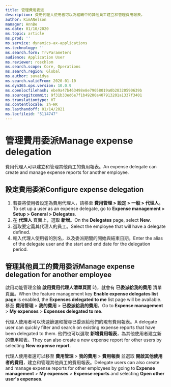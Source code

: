 ```yaml
---
title: 管理費用委派
description: 費用代理人使用者可以為組織中的其他員工建立和管理費用報表。
author: KimANelson
manager: AnnBe
ms.date: 01/10/2020
ms.topic: article
ms.prod: ''
ms.service: dynamics-ax-applications
ms.technology: ''
ms.search.form: TrvParameters
audience: Application User
ms.reviewer: roschlom
ms.search.scope: Core, Operations
ms.search.region: Global
ms.author: suvaidya
ms.search.validFrom: 2020-01-10
ms.dyn365.ops.version: 10.0.9
ms.openlocfilehash: ebe9a47b463498e8e79058019a0b28320590639b
ms.sourcegitcommit: 9f31b33ed6e7f1b49200a407913201a1337f3401
ms.translationtype: HT
ms.contentlocale: zh-HK
ms.lasthandoff: 01/14/2021
ms.locfileid: "5114747"
---
```

# <a name="manage-expense-delegation"></a><span data-ttu-id="ecdf5-103">管理費用委派</span><span class="sxs-lookup"><span data-stu-id="ecdf5-103">Manage expense delegation</span></span>

<span data-ttu-id="ecdf5-104">費用代理人可以建立和管理其他員工的費用報表。</span><span class="sxs-lookup"><span data-stu-id="ecdf5-104">An expense delegate can create and manage expense reports for another employee.</span></span>

## <a name="configure-expense-delegation"></a><span data-ttu-id="ecdf5-105">設定費用委派</span><span class="sxs-lookup"><span data-stu-id="ecdf5-105">Configure expense delegation</span></span>

1. <span data-ttu-id="ecdf5-106">若要將使用者設定為費用代理人，請移至 **費用管理 > 設定 > 一般 > 代理人**。</span><span class="sxs-lookup"><span data-stu-id="ecdf5-106">To set up a user as an expense delegate, go to **Expense management > Setup > General > Delegates**.</span></span>
2. <span data-ttu-id="ecdf5-107">在 **代理人** 頁面上，選取 **新增**。</span><span class="sxs-lookup"><span data-stu-id="ecdf5-107">On the **Delegates** page, select **New**.</span></span>
3. <span data-ttu-id="ecdf5-108">選取要定義其代理人的員工。</span><span class="sxs-lookup"><span data-stu-id="ecdf5-108">Select the employee that will have a delegate defined.</span></span> 
4. <span data-ttu-id="ecdf5-109">輸入代理人使用者的別名，以及委派期間的開始與結束日期。</span><span class="sxs-lookup"><span data-stu-id="ecdf5-109">Enter the alias of the delegate user and the start and end date for the delegation period.</span></span>

## <a name="manage-expense-delegation-for-another-employee"></a><span data-ttu-id="ecdf5-110">管理其他員工的費用委派</span><span class="sxs-lookup"><span data-stu-id="ecdf5-110">Manage expense delegation for another employee</span></span>

<span data-ttu-id="ecdf5-111">啟用功能管理金鑰 **啟用費用代理人清單頁面** 時，就會有 **已委派給我的費用** 清單頁面。</span><span class="sxs-lookup"><span data-stu-id="ecdf5-111">When the feature management key **Enable expense delegates list page** is enabled, the **Expenses delegated to me** list page will be available.</span></span> <span data-ttu-id="ecdf5-112">移至 **費用管理** > **我的費用** > **已委派給我的費用**。</span><span class="sxs-lookup"><span data-stu-id="ecdf5-112">Go to **Expense management** > **My expenses** > **Expenses delegated to me**.</span></span>

<span data-ttu-id="ecdf5-113">代理人使用者可以快速篩選和搜尋已委派給他們的現有費用報表。</span><span class="sxs-lookup"><span data-stu-id="ecdf5-113">A delegate user can quickly filter and search on existing expense reports that have been delegated to them.</span></span> <span data-ttu-id="ecdf5-114">他們也可以選取 **新增費用報表**，為其他使用者建立新的費用報表。</span><span class="sxs-lookup"><span data-stu-id="ecdf5-114">They can also create a new expense report for other users by selecting **New expense report**.</span></span>

<span data-ttu-id="ecdf5-115">代理人使用者還可以移至 **費用管理** > **我的費用** > **費用報表** 並選取 **開啟其他使用者的費用**，建立和管理其他員工的費用報表。</span><span class="sxs-lookup"><span data-stu-id="ecdf5-115">Delegate users can also create and manage expense reports for other employees by going to **Expense management** > **My expenses** > **Expense reports** and selecting **Open other user's expenses**.</span></span>
